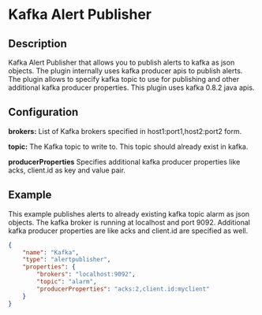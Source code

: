 # Kafka Alert Publisher


Description
-----------
Kafka Alert Publisher that allows you to publish alerts to kafka as json objects.
The plugin internally uses kafka producer apis to publish alerts. 
The plugin allows to specify kafka topic to use for publishing and other additional
kafka producer properties. This plugin uses kafka 0.8.2 java apis.


Configuration
-------------
**brokers:** List of Kafka brokers specified in host1:port1,host2:port2 form.

**topic:** The Kafka topic to write to. This topic should already exist in kafka.

**producerProperties** Specifies additional kafka producer properties like acks, client.id as key and value pair.

Example
-------
This example publishes alerts to already existing kafka topic alarm as json objects.
The kafka broker is running at localhost and port 9092. Additional kafka producer properties 
are like acks and client.id are specified as well.

```json
{
    "name": "Kafka",
    "type": "alertpublisher",
    "properties": {
        "brokers": "localhost:9092",
        "topic": "alarm",
        "producerProperties": "acks:2,client.id:myclient"
    }
}
```
